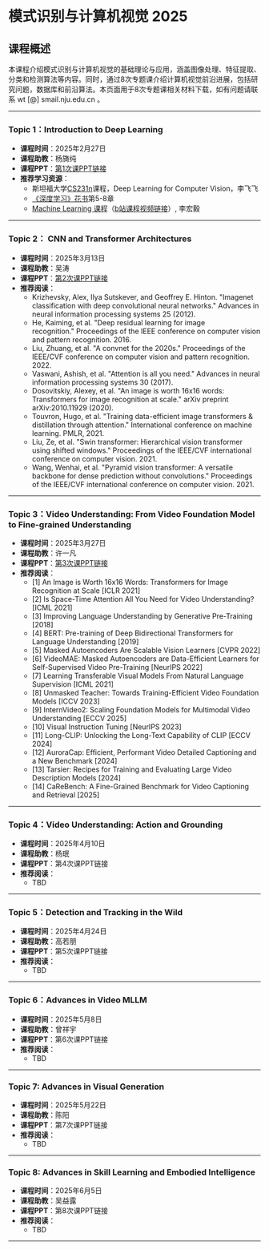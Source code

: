 # 模式识别与计算机视觉 2025

## 课程概述
本课程介绍模式识别与计算机视觉的基础理论与应用，涵盖图像处理、特征提取、分类和检测算法等内容。同时，通过8次专题课介绍计算机视觉前沿进展，包括研究问题，数据库和前沿算法。本页面用于8次专题课相关材料下载，如有问题请联系 wt [@] smail.nju.edu.cn 。


---

### Topic 1：Introduction to Deep Learning
- **课程时间**：2025年2月27日
- **课程助教**：杨旖纯
- **课程PPT**：[第1次课PPT链接](https://box.nju.edu.cn/f/32894ff68e3144eebfc3/)
- **推荐学习资源**：
  - 斯坦福大学[CS231n](https://cs231n.stanford.edu/)课程，Deep Learning for Computer Vision，李飞飞
  - [《深度学习》花书](https://github.com/exacity/deeplearningbook-chinese)第5-8章
  - [Machine Learning 课程](https://speech.ee.ntu.edu.tw/~hylee/ml/2021-spring.php)（[b站课程视频链接](https://www.bilibili.com/video/BV1JA411c7VT/?spm_id_from=333.337.search-card.all.click&vd_source=f8d2d69e1c87d70ef7ffd9abafeacae8)）, 李宏毅

---

### Topic 2： CNN and Transformer Architectures
- **课程时间**：2025年3月13日
- **课程助教**：吴涛
- **课程PPT**：[第2次课PPT链接](https://box.nju.edu.cn/f/83466d6a1c0f41c6bbb9/)
- **推荐阅读**：
  - Krizhevsky, Alex, Ilya Sutskever, and Geoffrey E. Hinton. "Imagenet classification with deep convolutional neural networks." Advances in neural information processing systems 25 (2012).
  - He, Kaiming, et al. "Deep residual learning for image recognition." Proceedings of the IEEE conference on computer vision and pattern recognition. 2016.
  - Liu, Zhuang, et al. "A convnet for the 2020s." Proceedings of the IEEE/CVF conference on computer vision and pattern recognition. 2022.
  - Vaswani, Ashish, et al. "Attention is all you need." Advances in neural information processing systems 30 (2017).
  - Dosovitskiy, Alexey, et al. "An image is worth 16x16 words: Transformers for image recognition at scale." arXiv preprint arXiv:2010.11929 (2020).
  - Touvron, Hugo, et al. "Training data-efficient image transformers & distillation through attention." International conference on machine learning. PMLR, 2021.
  - Liu, Ze, et al. "Swin transformer: Hierarchical vision transformer using shifted windows." Proceedings of the IEEE/CVF international conference on computer vision. 2021.
  - Wang, Wenhai, et al. "Pyramid vision transformer: A versatile backbone for dense prediction without convolutions." Proceedings of the IEEE/CVF international conference on computer vision. 2021.


---

### Topic 3：Video Understanding: From Video Foundation Model to Fine-grained Understanding
- **课程时间**：2025年3月27日
- **课程助教**：许一凡
- **课程PPT**：[第3次课PPT链接](https://box.nju.edu.cn/f/4515084dc69a4ca89be7/)
- **推荐阅读**：
  - [1] An Image is Worth 16x16 Words: Transformers for Image Recognition at Scale [ICLR 2021]
  - [2] Is Space-Time Attention All You Need for Video Understanding? [ICML 2021]
  - [3] Improving Language Understanding by Generative Pre-Training [2018]
  - [4] BERT: Pre-training of Deep Bidirectional Transformers for Language Understanding [2019]
  - [5] Masked Autoencoders Are Scalable Vision Learners [CVPR 2022]
  - [6] VideoMAE: Masked Autoencoders are Data-Efficient Learners for Self-Supervised Video Pre-Training [NeurIPS 2022]
  - [7] Learning Transferable Visual Models From Natural Language Supervision [ICML 2021]
  - [8] Unmasked Teacher: Towards Training-Efficient Video Foundation Models [ICCV 2023]
  - [9] InternVideo2: Scaling Foundation Models for Multimodal Video Understanding [ECCV 2025]
  - [10] Visual Instruction Tuning [NeurIPS 2023]
  - [11] Long-CLIP: Unlocking the Long-Text Capability of CLIP [ECCV 2024]
  - [12] AuroraCap: Efficient, Performant Video Detailed Captioning and a New Benchmark [2024]
  - [13] Tarsier: Recipes for Training and Evaluating Large Video Description Models [2024]
  - [14] CaReBench: A Fine-Grained Benchmark for Video Captioning and Retrieval [2025]

---

### Topic 4：Video Understanding: Action and Grounding
- **课程时间**：2025年4月10日
- **课程助教**：杨珉
- **课程PPT**：第4次课PPT链接
- **推荐阅读**：
  - TBD

---

### Topic 5：Detection and Tracking in the Wild
- **课程时间**：2025年4月24日
- **课程助教**：高若朋
- **课程PPT**：第5次课PPT链接
- **推荐阅读**：
  - TBD

---

### Topic 6：Advances in Video MLLM
- **课程时间**：2025年5月8日
- **课程助教**：曾祥宇
- **课程PPT**：第6次课PPT链接
- **推荐阅读**：
  - TBD

---

### Topic 7: Advances in Visual Generation
- **课程时间**：2025年5月22日
- **课程助教**：陈阳
- **课程PPT**：第7次课PPT链接
- **推荐阅读**：
  - TBD

---

### Topic 8: Advances in Skill Learning and Embodied Intelligence
- **课程时间**：2025年6月5日
- **课程助教**：吴益露
- **课程PPT**：第8次课PPT链接
- **推荐阅读**：
  - TBD
    
---

